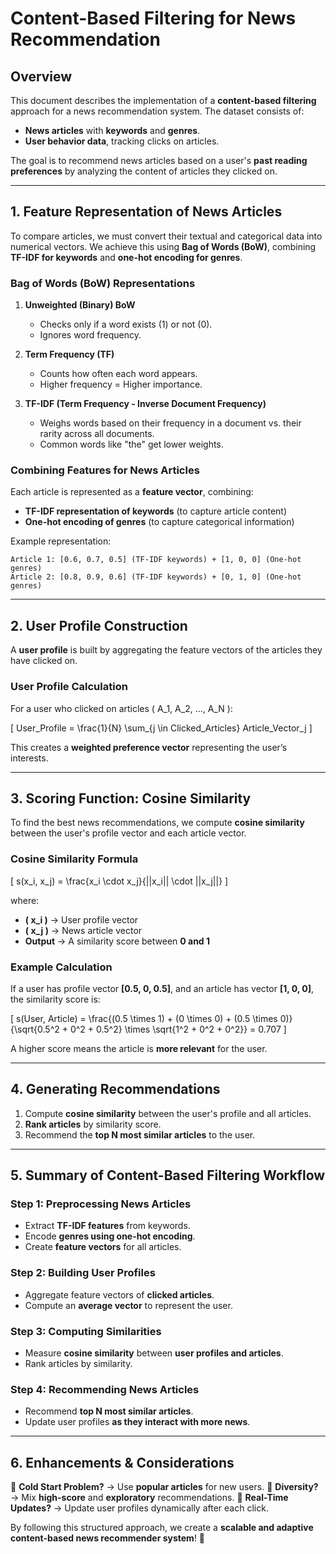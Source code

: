 # Content-Based Filtering for News Recommendation

## Overview
This document describes the implementation of a **content-based filtering** approach for a news recommendation system. The dataset consists of:
- **News articles** with **keywords** and **genres**.
- **User behavior data**, tracking clicks on articles.

The goal is to recommend news articles based on a user's **past reading preferences** by analyzing the content of articles they clicked on.

---

## 1. Feature Representation of News Articles
To compare articles, we must convert their textual and categorical data into numerical vectors. We achieve this using **Bag of Words (BoW)**, combining **TF-IDF for keywords** and **one-hot encoding for genres**.

### **Bag of Words (BoW) Representations**

1. **Unweighted (Binary) BoW**
   - Checks only if a word exists (1) or not (0).
   - Ignores word frequency.
   
2. **Term Frequency (TF)**
   - Counts how often each word appears.
   - Higher frequency = Higher importance.

3. **TF-IDF (Term Frequency - Inverse Document Frequency)**
   - Weighs words based on their frequency in a document vs. their rarity across all documents.
   - Common words like "the" get lower weights.

### **Combining Features for News Articles**
Each article is represented as a **feature vector**, combining:
- **TF-IDF representation of keywords** (to capture article content)
- **One-hot encoding of genres** (to capture categorical information)

Example representation:
```
Article 1: [0.6, 0.7, 0.5] (TF-IDF keywords) + [1, 0, 0] (One-hot genres)
Article 2: [0.8, 0.9, 0.6] (TF-IDF keywords) + [0, 1, 0] (One-hot genres)
```

---

## 2. User Profile Construction
A **user profile** is built by aggregating the feature vectors of the articles they have clicked on.

### **User Profile Calculation**
For a user who clicked on articles \( A_1, A_2, ..., A_N \):

\[
User\_Profile = \frac{1}{N} \sum_{j \in Clicked\_Articles} Article\_Vector_j
\]

This creates a **weighted preference vector** representing the user’s interests.

---

## 3. Scoring Function: Cosine Similarity
To find the best news recommendations, we compute **cosine similarity** between the user's profile vector and each article vector.

### **Cosine Similarity Formula**
\[
s(x_i, x_j) = \frac{x_i \cdot x_j}{||x_i|| \cdot ||x_j||}
\]

where:
- **\( x_i \)** → User profile vector
- **\( x_j \)** → News article vector
- **Output** → A similarity score between **0 and 1**

### **Example Calculation**
If a user has profile vector **[0.5, 0, 0.5]**, and an article has vector **[1, 0, 0]**, the similarity score is:

\[
s(User, Article) = \frac{(0.5 \times 1) + (0 \times 0) + (0.5 \times 0)}{\sqrt{0.5^2 + 0^2 + 0.5^2} \times \sqrt{1^2 + 0^2 + 0^2}} = 0.707
\]

A higher score means the article is **more relevant** for the user.

---

## 4. Generating Recommendations
1. Compute **cosine similarity** between the user's profile and all articles.
2. **Rank articles** by similarity score.
3. Recommend the **top N most similar articles** to the user.

---

## 5. Summary of Content-Based Filtering Workflow
### **Step 1: Preprocessing News Articles**
- Extract **TF-IDF features** from keywords.
- Encode **genres using one-hot encoding**.
- Create **feature vectors** for all articles.

### **Step 2: Building User Profiles**
- Aggregate feature vectors of **clicked articles**.
- Compute an **average vector** to represent the user.

### **Step 3: Computing Similarities**
- Measure **cosine similarity** between **user profiles and articles**.
- Rank articles by similarity.

### **Step 4: Recommending News Articles**
- Recommend **top N most similar articles**.
- Update user profiles **as they interact with more news**.

---

## 6. Enhancements & Considerations
🚀 **Cold Start Problem?** → Use **popular articles** for new users.
🚀 **Diversity?** → Mix **high-score** and **exploratory** recommendations.
🚀 **Real-Time Updates?** → Update user profiles dynamically after each click.

By following this structured approach, we create a **scalable and adaptive content-based news recommender system**! 🚀
